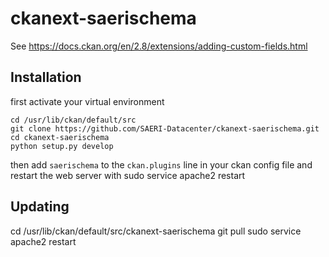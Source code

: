 # ckanext-saerischema

See https://docs.ckan.org/en/2.8/extensions/adding-custom-fields.html

## Installation

first activate your virtual environment
```
cd /usr/lib/ckan/default/src
git clone https://github.com/SAERI-Datacenter/ckanext-saerischema.git
cd ckanext-saerischema
python setup.py develop
```
then add `saerischema` to the `ckan.plugins` line in your ckan config file and restart the web server with sudo service apache2 restart

## Updating

cd /usr/lib/ckan/default/src/ckanext-saerischema
git pull
sudo service apache2 restart
